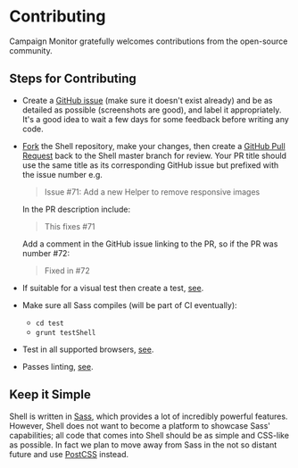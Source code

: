 # Contributing

Campaign Monitor gratefully welcomes contributions from the open-source community.

## Steps for Contributing

- Create a [GitHub issue](https://github.com/campaignmonitor/shell/issues)
  (make sure it doesn't exist already) and be as detailed as possible
  (screenshots are good), and label it appropriately. It's a good idea to wait
  a few days for some feedback before writing any code.
- [Fork](https://help.github.com/articles/fork-a-repo/) the Shell repository,
  make your changes, then create a [GitHub Pull Request](https://help.github.com/articles/using-pull-requests/) back to the Shell master
  branch for review. Your PR title should use the same title as its
  corresponding GitHub issue but prefixed with the issue number e.g.

    > Issue #71: Add a new Helper to remove responsive images

    In the PR description include:

    > This fixes #71

    Add a comment in the GitHub issue linking to the PR, so if the PR was
    number #72:

    > Fixed in #72
- If suitable for a visual test then create a test, [see](test/README.md).
- Make sure all Sass compiles (will be part of CI eventually):
  - `cd test`
  - `grunt testShell`
- Test in all supported browsers, [see](README.md#browser-support).
- Passes linting, [see](README.md#linting).

## Keep it Simple

Shell is written in [Sass](http://sass-lang.com/), which provides a lot of incredibly powerful features. However, Shell does not want to become a platform to showcase Sass' capabilities; all code that comes into Shell should be as simple and CSS-like as possible. In fact we plan to move away from Sass
in the not so distant future and use [PostCSS](http://postcss.org/) instead.
